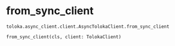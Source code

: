 # from_sync_client
`toloka.async_client.client.AsyncTolokaClient.from_sync_client`

```
from_sync_client(cls, client: TolokaClient)
```

